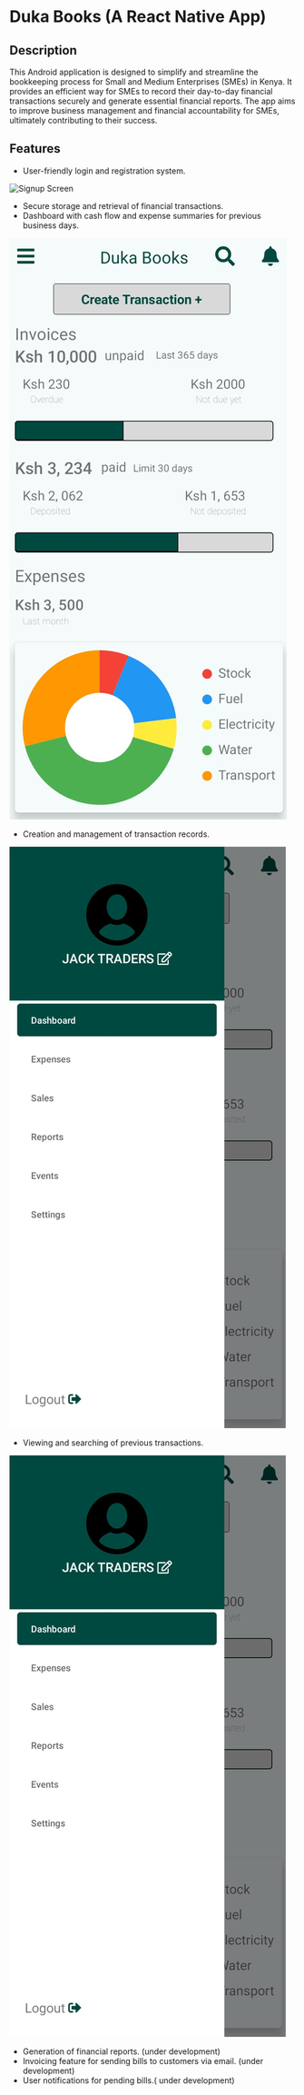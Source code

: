 # Duka Books (A React Native App)

## Description

This Android application is designed to simplify and streamline the bookkeeping process for Small and Medium Enterprises (SMEs) in Kenya. 
It provides an efficient way for SMEs to record their day-to-day financial transactions securely and generate essential financial reports. 
The app aims to improve business management and financial accountability for SMEs, ultimately contributing to their success.

## Features

- User-friendly login and registration system.





![Signup Screen](./app/assets/images/RegisterScreenActive.jpg)




- Secure storage and retrieval of financial transactions.
- Dashboard with cash flow and expense summaries for previous business days.

![Dashboard Screen](./app/assets/images/Dashboard.jpg)

- Creation and management of transaction records.

![Menu Bar](./app/assets/images/MenuBar.jpg)
- Viewing and searching of previous transactions.

![Menu Bar](./app/assets/images/MenuBar.jpg)

- Generation of financial reports. (under development)
- Invoicing feature for sending bills to customers via email. (under development)
- User notifications for pending bills.( under development)


